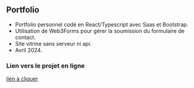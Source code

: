 ## Portfolio

- Portfolio personnel codé en React/Typescript avec Saas et Bootstrap.
- Utilisation de Web3Forms pour gérer la soumission du formulaire de contact.
- Site vitrine sans serveur ni api.
- Avril 2024.

### Lien vers le projet en ligne

[lien à cliquer](https://portfolio-jacques-granarolo.netlify.app)
